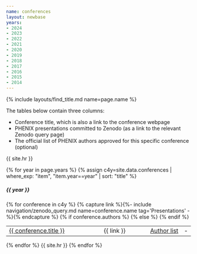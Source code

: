 ```yaml
---
name: conferences
layout: newbase
years:
- 2024
- 2023
- 2022
- 2021
- 2020
- 2019
- 2018
- 2017
- 2016
- 2015
- 2014
---
```

{% include layouts/find_title.md name=page.name %}

The tables below contain three columns:

* Conference title, which is also a link to the conference webpage
* PHENIX presentations committed to Zenodo (as a link to the relevant Zenodo query page)
* The official list of PHENIX authors approved for this specific conference (optional)

{{ site.hr }}

{% for year in page.years %}
{% assign c4y=site.data.conferences | where_exp: "item", "item.year==year" | sort: "title" %}
<h5>{{ year }}</h5>
{% for conference in c4y %}
{% capture link %}{%- include navigation/zenodo_query.md name=conference.name tag='Presentations' -%}{% endcapture %}

<table width="100%">
  <tr>
    <td width="60%"><nobr><a href="{{ conference.url }}" target="_blank">{{ conference.title }}</a></nobr></td>
    <td width="30%"><nobr>{{ link }}</nobr></td>
    {% if conference.authors %}
    <td width="10%"><nobr><a href="{{ conference.authors }}" target="_blank">Author list</a></nobr></td>
    {% else %}
    <td width="10%"> - </td>
    {% endif %}
  </tr>
</table>
{% endfor %}
{{ site.hr }}
{% endfor %}
